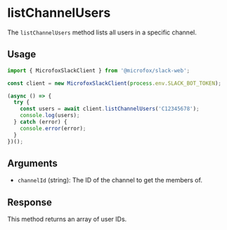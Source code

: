 # listChannelUsers

The `listChannelUsers` method lists all users in a specific channel.

## Usage

```typescript
import { MicrofoxSlackClient } from '@microfox/slack-web';

const client = new MicrofoxSlackClient(process.env.SLACK_BOT_TOKEN);

(async () => {
  try {
    const users = await client.listChannelUsers('C12345678');
    console.log(users);
  } catch (error) {
    console.error(error);
  }
})();
```

## Arguments

-   `channelId` (string): The ID of the channel to get the members of.

## Response

This method returns an array of user IDs. 